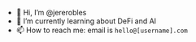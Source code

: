 - 👋 Hi, I’m @jererobles
- 🌱 I’m currently learning about DeFi and AI 
- 📫 How to reach me: email is `hello@[username].com`
